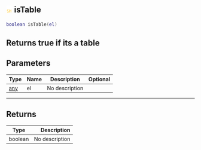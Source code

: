 ## ![shared](.gitbook/assets/shared.png) isTable

```lua
boolean isTable(el)
```

Returns true if its a table
------
## Parameters

| Type   | Name | Description | Optional |
| ------ | ---- | ----------- | -------: |
| [any](./home/any) | el | No description |  |

------
## Returns

| Type   | Description |
| ------ | ----------: |
| boolean | No description |

